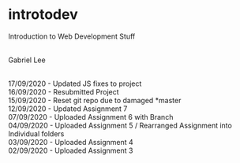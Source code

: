 # introtodev
Introduction to Web Development Stuff<br/><br/>

Gabriel Lee<br/><br/>

17/09/2020 - Updated JS fixes to project<br/>
16/09/2020 - Resubmitted Project<br/>
15/09/2020 - Reset git repo due to damaged *master<br/>
12/09/2020 - Updated Assignment 7<br/>
07/09/2020 - Uploaded Assignment 6 with Branch<br/>
04/09/2020 - Uploaded Assignment 5 / Rearranged Assignment into Individual folders<br/>
03/09/2020 - Uploaded Assignment 4<br/>
02/09/2020 - Uploaded Assignment 3<br/>
